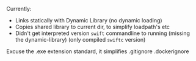 

Currently:
 * Links statically with Dynamic Library (no dynamic loading)
 * Copies shared library to current dir, to simplify loadpath's etc
 * Didn't get interpreted version `swift` commandline to running (missing the dynamic-library) (only compiled `swiftc` version)

Excuse the .exe extension standard, it simplifies .gitignore .dockerignore
